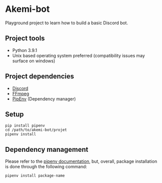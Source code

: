 # Akemi-bot
Playground project to learn how to build a basic Discord bot.


## Project tools
 - Python 3.9.1
 - Unix based operating system preferred (compatibility issues may surface on windows)
 
## Project dependencies
 - [Discord](https://pypi.org/project/discord.py/)
 - [FFmpeg](https://ffmpeg.org/)
 - [PipEnv](https://pipenv.pypa.io/en/latest/) (Dependency manager)
 
 ## Setup
 ````shell script
pip install pipenv
cd /path/to/akemi-bot/projet
pipenv install
 ````
## Dependency management
Please refer to the [pipenv documentation](https://pipenv.pypa.io/en/latest/),
but, overall, package installation is done through the following command:
````shell script
pipenv install package-name
```` 
